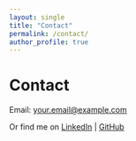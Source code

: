 ```yaml
---
layout: single
title: "Contact"
permalink: /contact/
author_profile: true
---
```


# Contact

Email: [your.email@example.com](mailto:your.email@example.com)

Or find me on [LinkedIn](#) | [GitHub](#)
